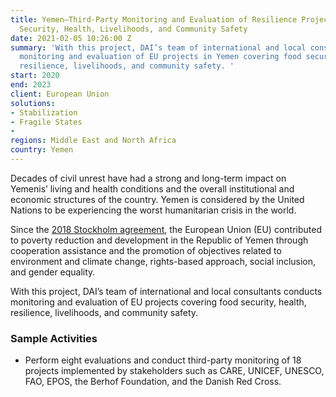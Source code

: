 ```yaml
---
title: Yemen—Third-Party Monitoring and Evaluation of Resilience Projects in Food
  Security, Health, Livelihoods, and Community Safety
date: 2021-02-05 10:26:00 Z
summary: 'With this project, DAI’s team of international and local consultants conducts
  monitoring and evaluation of EU projects in Yemen covering food security, health,
  resilience, livelihoods, and community safety. '
start: 2020
end: 2023
client: European Union
solutions:
- Stabilization
- Fragile States
- 
regions: Middle East and North Africa
country: Yemen
---
```


Decades of civil unrest have had a strong and long-term impact on Yemenis’ living and health conditions and the overall institutional and economic structures of the country. Yemen is considered by the United Nations to be experiencing the worst humanitarian crisis in the world.

Since the [2018 Stockholm agreement](https://osesgy.unmissions.org/stockholm-agreement), the European Union (EU) contributed to poverty reduction and development in the Republic of Yemen through cooperation assistance and the promotion of objectives related to environment and climate change, rights-based approach, social inclusion, and gender equality. 

With this project, DAI’s team of international and local consultants conducts monitoring and evaluation of EU projects covering food security, health, resilience, livelihoods, and community safety. 

### Sample Activities

* Perform eight evaluations and conduct third-party monitoring of 18 projects implemented by stakeholders such as CARE, UNICEF, UNESCO, FAO, EPOS, the Berhof Foundation, and the Danish Red Cross.